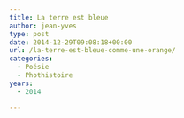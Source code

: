 ```yaml
---
title: La terre est bleue
author: jean-yves
type: post
date: 2014-12-29T09:08:18+00:00
url: /la-terre-est-bleue-comme-une-orange/
categories:
  - Poésie
  - Phothistoire
years:
  - 2014

---
```

